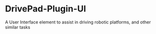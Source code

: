 # DrivePad-Plugin-UI
A User Interface element to assist in driving robotic platforms, and other similar tasks
